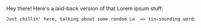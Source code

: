 Hey there! Here's a laid-back version of that Lorem ipsum stuff:

```markdown
Just chillin' here, talking about some random La  => tin-sounding words. You know, the usual "dolor sit amet" jazz. No big deal, just keeping it casual.
```
